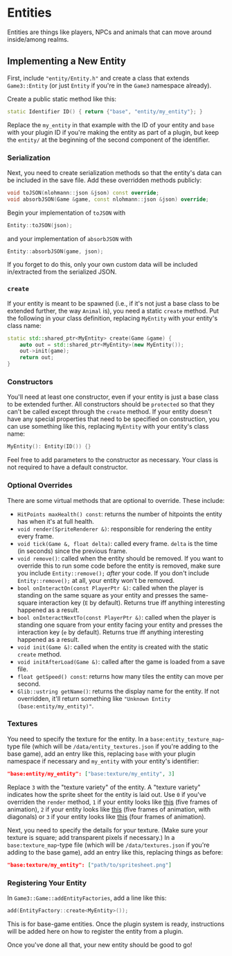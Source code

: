 # Entities

Entities are things like players, NPCs and animals that can move around inside/among realms.

## Implementing a New Entity

First, include `"entity/Entity.h"` and create a class that extends `Game3::Entity` (or just `Entity` if you're in the `Game3` namespace already).

Create a public static method like this:
```c++
static Identifier ID() { return {"base", "entity/my_entity"}; }
```
Replace the `my_entity` in that example with the ID of your entity and `base` with your plugin ID if you're making the entity as part of a plugin, but keep the `entity/` at the beginning of the second component of the identifier.

### Serialization

Next, you need to create serialization methods so that the entity's data can be included in the save file. Add these overridden methods publicly:
```c++
void toJSON(nlohmann::json &json) const override;
void absorbJSON(Game &game, const nlohmann::json &json) override;
```
Begin your implementation of `toJSON` with
```c++
Entity::toJSON(json);
```
and your implementation of `absorbJSON` with
```c++
Entity::absorbJSON(game, json);
```
If you forget to do this, only your own custom data will be included in/extracted from the serialized JSON.

### `create`

If your entity is meant to be spawned (i.e., if it's not just a base class to be extended further, the way `Animal` is), you need a static `create` method. Put the following in your class definition, replacing `MyEntity` with your entity's class name:
```c++
static std::shared_ptr<MyEntity> create(Game &game) {
	auto out = std::shared_ptr<MyEntity>(new MyEntity());
	out->init(game);
	return out;
}
```

### Constructors

You'll need at least one constructor, even if your entity is just a base class to be extended further. All constructors should be `protected` so that they can't be called except through the `create` method. If your entity doesn't have any special properties that need to be specified on construction, you can use something like this, replacing `MyEntity` with your entity's class name:
```c++
MyEntity(): Entity(ID()) {}
```
Feel free to add parameters to the constructor as necessary. Your class is not required to have a default constructor.

### Optional Overrides

There are some virtual methods that are optional to override. These include:
- `HitPoints maxHealth() const`: returns the number of hitpoints the entity has when it's at full health.
- `void render(SpriteRenderer &)`: responsible for rendering the entity every frame.
- `void tick(Game &, float delta)`: called every frame. `delta` is the time (in seconds) since the previous frame.
- `void remove()`: called when the entity should be removed. If you want to override this to run some code before the entity is removed, make sure you include `Entity::remove();` *after* your code. If you don't include `Entity::remove();` at all, your entity won't be removed.
- `bool onInteractOn(const PlayerPtr &)`: called when the player is standing on the same square as your entity and presses the same-square interaction key (`E` by default). Returns true iff anything interesting happened as a result.
- `bool onInteractNextTo(const PlayerPtr &)`: called when the player is standing one square from your entity facing your entity and presses the interaction key (`e` by default). Returns true iff anything interesting happened as a result.
- `void init(Game &)`: called when the entity is created with the static `create` method.
- `void initAfterLoad(Game &)`: called after the game is loaded from a save file.
- `float getSpeed() const`: returns how many tiles the entity can move per second.
- `Glib::ustring getName()`: returns the display name for the entity. If not overridden, it'll return something like `"Unknown Entity (base:entity/my_entity)"`.

### Textures

You need to specify the texture for the entity. In a `base:entity_texture_map`-type file (which will be `/data/entity_textures.json` if you're adding to the base game), add an entry like this, replacing `base` with your plugin namespace if necessary and `my_entity` with your entity's identifier:
```json
"base:entity/my_entity": ["base:texture/my_entity", 3]
```
Replace `3` with the "texture variety" of the entity. A "texture variety" indicates how the sprite sheet for the entity is laid out.
Use `0` if you've overriden the `render` method, `1` if your entity looks like [this](https://github.com/heimskr/game3/blob/master/resources/characters/champions/Gangblanc.png?raw=true) (five frames of animation), `2` if your entity looks like [this](https://github.com/heimskr/game3/blob/master/resources/characters/blacksmith.png?raw=true) (five frames of animation, with diagonals) or `3` if your entity looks like [this](https://github.com/heimskr/game3/blob/master/resources/animals/chicken.png?raw=true) (four frames of animation).

Next, you need to specify the details for your texture. (Make sure your texture is square; add transparent pixels if necessary.) In a `base:texture_map`-type file (which will be `/data/textures.json` if you're adding to the base game), add an entry like this, replacing things as before:
```json
"base:texture/my_entity": ["path/to/spritesheet.png"]
```

### Registering Your Entity

<!-- TODO: after the plugin system is implemented, add instructions for plugins -->
In `Game3::Game::addEntityFactories`, add a line like this:
```c++
add(EntityFactory::create<MyEntity>());
```
This is for base-game entities. Once the plugin system is ready, instructions will be added here on how to register the entity from a plugin.

Once you've done all that, your new entity should be good to go!
